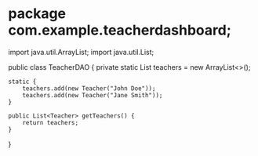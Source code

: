 # package com.example.teacherdashboard;

import java.util.ArrayList;
import java.util.List;

public class TeacherDAO {
    private static List<Teacher> teachers = new ArrayList<>();

    static {
        teachers.add(new Teacher("John Doe"));
        teachers.add(new Teacher("Jane Smith"));
    }

    public List<Teacher> getTeachers() {
        return teachers;
    }
}
